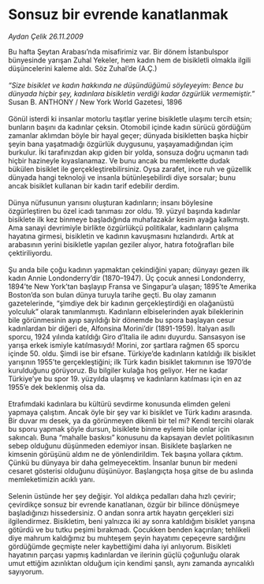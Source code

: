 # Sonsuz bir evrende kanatlanmak

*Aydan Çelik 26.11.2009*

<div class="taraf_structure_2col_1zq">
<div class="margen_n">



 <p>Bu hafta Şeytan Arabası’nda misafirimiz var. Bir dönem İstanbulspor bünyesinde yarışan Zuhal Yekeler, hem kadın hem de bisikletli olmakla ilgili düşüncelerini kaleme aldı. Söz Zuhal’de (A.Ç.) <i><br/><br/>“Size bisiklet ve kadın hakkında ne düşündüğümü söyleyeyim: Bence bu dünyada hiçbir şey, kadınlara bisikletin verdiği kadar özgürlük vermemiştir.”</i> Susan B. ANTHONY / New York World Gazetesi, 1896 <br/><br/>Gönül isterdi ki insanlar motorlu taşıtlar yerine bisikletle ulaşımı tercih etsin; bunların başını da kadınlar çeksin. Otomobil içinde kadın sürücü gördüğüm zamanlar aklımdan böyle bir hayal geçer; dünyada bisikletten başka hiçbir şeyin bana yaşatmadığı özgürlük duygusunu, yaşayamadığından içim burkulur. İki tarafınızdan akıp giden bir yolda, sonsuza doğru uçmanın tadı hiçbir hazineyle kıyaslanamaz. Ve bunu ancak bu memlekette dudak bükülen bisiklet ile gerçekleştirebilirsiniz. Oysa zarafet, ince ruh ve güzellik dünyada hangi teknoloji ve insanla bütünleşebilirdi diye sorsalar; bunu ancak bisiklet kullanan bir kadın tarif edebilir derdim. <br/><br/>Dünya nüfusunun yarısını oluşturan kadınların; insanı böylesine özgürleştiren bu özel icadı tanıması zor oldu. 19. yüzyıl başında kadınlar bisiklete ilk kez binmeye başladığında muhafazakâr kesim ayağa kalkmıştı. Ama sanayi devrimiyle birlikte özgürlükçü politikalar, kadınların çalışma hayatına girmesi, bisikletin ve kadının kavuşmasını hızlandırdı. Artık at arabasının yerini bisikletle yapılan geziler alıyor, hatıra fotoğrafları bile çektiriliyordu. <br/><br/>Şu anda bile çoğu kadının yapmaktan çekindiğini yapan; dünyayı gezen ilk kadın Annie Londonderry’dir (1870–1947). Üç çocuk annesi Londonderry, 1894’te New York’tan başlayıp Fransa ve Singapur’a ulaşan; 1895’te Amerika Boston’da son bulan dünya turuyla tarihe geçti. Bu olay zamanın gazetelerinde, “şimdiye dek bir kadının gerçekleştirdiği en olağanüstü yolculuk” olarak tanımlanmıştı. Kadınların elbiselerinden ayak bileklerinin bile görünmesinin ayıp sayıldığı bir dönemde bu spora başlayan cesur kadınlardan bir diğeri de, Alfonsina Morini’dir (1891-1959). İtalyan asıllı sporcu, 1924 yılında katıldığı Giro d’Italia ile adını duyurdu. Sansasyon ise yarışa erkek ismiyle katılmasıydı! Morini, zor şartlara rağmen 65 sporcu içinde 50. oldu. Şimdi ise bir efsane. Türkiye’de kadınların katıldığı ilk bisiklet yarışının 1955’te gerçekleştiğini; ilk Türk kadın bisiklet takımının ise 1970’de kurulduğunu görüyoruz. Bu bilgiler kulağa hoş geliyor. Her ne kadar Türkiye’ye bu spor 19. yüzyılda ulaşmış ve kadınların katılması için en az 1955’e dek beklenmiş olsa da. <br/><br/>Etrafımdaki kadınlara bu kültürü sevdirme konusunda elimden geleni yapmaya çalıştım. Ancak öyle bir şey var ki bisiklet ve Türk kadını arasında. Bir duvar mı desek, ya da görünmeyen dikenli bir tel mi? Kendi tercihi olarak bu sporu yapmak şöyle dursun, bisiklete binme eylemi bile onlar için sakıncalı. Buna “mahalle baskısı” konusunu da kapsayan devlet politikasının sebep olduğunu düşünmeden edemiyor insan. Bisiklete başlarken ne kimsenin görüşünü aldım ne de yönlendirildim. Tek başına yollara çıktım. Çünkü bu dünyaya bir daha gelmeyecektim. İnsanlar bunun bir medeni cesaret gösterisi olduğunu düşünüyor. Başlangıçta hoşa gitse de bu aslında memleketimizin acıklı yanı. <br/><br/>Selenin üstünde her şey değişir. Yol aldıkça pedalları daha hızlı çevirir; çevirdikçe sonsuz bir evrende kanatlanan, özgür bir bilince dönüşmeye başladığınızı hissedersiniz. O andan sonra artık hayatın gerçekleri sizi ilgilendirmez. Bisikletim, beni yalnızca iki ay sonra katıldığım bisiklet yarışına götürdü ve bu tutku peşimi bırakmadı. Çocukken benden kaçırılan; tehlikeli diye mahrum kaldığımız bu muhteşem şeyin hayatımı çepeçevre sardığını gördüğümde geçmişte neler kaybettiğimi daha iyi anlıyorum. Bisikleti hayatının parçası yapmış kadınlardan ve ilerinin güçlü çoğunluğu olarak umut ettiğim azınlıktan olduğum için kendimi şanslı, aynı zamanda ayrıcalıklı sayıyorum.</p>
<br/>
<br/>
<br/>



<br/>


<div id="taraf_not">
</div>

</div>


</div>

